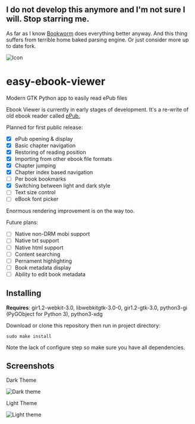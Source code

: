 ## I do not develop this anymore and I'm not sure I will. Stop starring me.
As far as I know [Bookworm](https://github.com/babluboy/bookworm) does everything better anyway. And this thing suffers from terrible home baked parsing engine. Or just consider more up to date fork. 



![Icon](https://cloud.githubusercontent.com/assets/1345297/18609855/7f6c13b2-7d0c-11e6-9fc7-0a23a251d2ea.png)

# easy-ebook-viewer
Modern GTK Python app to easily read ePub files

Ebook Viewer is currently in early stages of development. It's a re-write of old ebook reader called [pPub.](https://github.com/sakisds/pPub)

Planned for first public release:
- [x] ePub opening & display
- [x] Basic chapter navigation
- [x] Restoring of reading position
- [x] Importing from other ebook file formats
- [x] Chapter jumping
- [x] Chapter index based navigation
- [ ] Per book bookmarks
- [x] Switching between light and dark style
- [ ] Text size control
- [ ] eBook font picker

Enormous rendering improvement is on the way too.

Future plans:
- [ ] Native non-DRM mobi support
- [ ] Native txt support
- [ ] Native html support
- [ ] Content searching
- [ ] Pernament highlighting
- [ ] Book metadata display
- [ ] Ability to edit book metadata

## Installing

**Requires**: gir1.2-webkit-3.0, libwebkitgtk-3.0-0, gir1.2-gtk-3.0, python3-gi (PyGObject for Python 3), python3-xdg

Download or clone this repository then run in project directory:

```sudo make install```

Note the lack of configure step so make sure you have all dependencies.

## Screenshots

Dark Theme

![Dark theme](https://cloud.githubusercontent.com/assets/1345297/19221520/4357d038-8e45-11e6-849b-d83a9fe496ba.png)

Light Theme

![Light theme](https://cloud.githubusercontent.com/assets/1345297/19221521/43b2f698-8e45-11e6-839c-e9c41ab0aea6.png)
